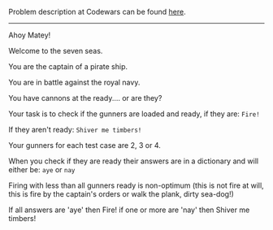 Problem description at Codewars can be found
[here](https://www.codewars.com/kata/5748a883eb737cab000022a6/train/python).

-------------

Ahoy Matey!
<br>

Welcome to the seven seas.
<br>

You are the captain of a pirate ship.
<br>

You are in battle against the royal navy.
<br>

You have cannons at the ready.... or are they?
<br>

Your task is to check if the gunners are loaded and ready, if they are: `Fire!`
<br>

If they aren't ready: `Shiver me timbers!`
<br>

Your gunners for each test case are 2, 3 or 4.
<br>

When you check if they are ready their answers are in a dictionary and will either be: `aye` or
`nay`
<br>

Firing with less than all gunners ready is non-optimum (this is not fire at will, this is fire by
the captain's orders or walk the plank, dirty sea-dog!)
<br>

If all answers are 'aye' then Fire! if one or more are 'nay' then Shiver me timbers!
